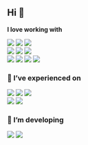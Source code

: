 ## Hi 👋

**I love working with**

<div display="flex">
  <img src="https://img.shields.io/badge/python-%23007ACC.svg?style=for-the-badge&logo=python&logoColor=white"/>
  <img src="https://img.shields.io/badge/PyTorch-%23EE4C2C.svg?style=for-the-badge&logo=pytorch&logoColor=white"/>
  <img src="https://img.shields.io/badge/R-%2300A1DD.svg?style=for-the-badge&logo=r&logoColor=white"/>
</div>

<div display="flex">
  <img src="https://img.shields.io/badge/SQL%20Server-%2323A1D3.svg?style=for-the-badge&logo=microsoft-sql-server&logoColor=white"/>
  <img src="https://img.shields.io/badge/ChromaDB-%230A1D1D.svg?style=for-the-badge&logo=database&logoColor=white"/>
  <img src="https://img.shields.io/badge/ClickHouse-%23000D46.svg?style=for-the-badge&logo=clickhouse&logoColor=white"/>
</div>


<div display="flex">
  <img src="https://img.shields.io/badge/Power%20BI-%23F2C811.svg?style=for-the-badge&logo=powerbi&logoColor=white"/>
  <img src="https://img.shields.io/badge/R%20Shiny-%234286F4.svg?style=for-the-badge&logo=r&logoColor=white"/>
  <img src="https://img.shields.io/badge/Tableau-%23E97627.svg?style=for-the-badge&logo=tableau&logoColor=white"/>
  <img src="https://img.shields.io/badge/Metabase-%23015B8A.svg?style=for-the-badge&logo=metabase&logoColor=white"/>

</div>

### 🔭 I’ve experienced on

<div display="flex">
  <img src="https://img.shields.io/badge/Retail-%23007ACC.svg?style=for-the-badge&logo=shopping-cart&logoColor=white"/>
  <img src="https://img.shields.io/badge/FMCG-%2300A1D1.svg?style=for-the-badge&logo=box&logoColor=white"/>
  <img src="https://img.shields.io/badge/Cryptocurrency-%2300A1D1.svg?style=for-the-badge&logo=bitcoin&logoColor=white"/>
</div>

<div display="flex">
  <img src="https://img.shields.io/badge/Management%20Consulting-%23007ACC.svg?style=for-the-badge&logo=briefcase&logoColor=white"/>
  <img src="https://img.shields.io/badge/Ecommerce-%2300A1D1.svg?style=for-the-badge&logo=shopping-cart&logoColor=white"/>
</div>

### 🌱 I’m developing

<div display="flex">
  <img src="https://img.shields.io/badge/Machine%20Learning-%23007ACC.svg?style=for-the-badge&logo=python&logoColor=white"/>
  <img src="https://img.shields.io/badge/Artificial%20Intelligence-%2300A1D1.svg?style=for-the-badge&logo=robot&logoColor=white"/>
</div>

